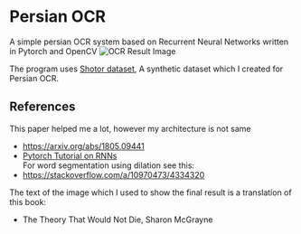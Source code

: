 # Persian OCR
A simple persian OCR system based on Recurrent Neural Networks written in Pytorch and OpenCV
![OCR Result Image](https://raw.githubusercontent.com/amirabbasasadi/PersianOCR/master/OCR_result.png)  

The program uses [Shotor dataset](https://github.com/amirabbasasadi/Shotor), A synthetic dataset which I created for Persian OCR.

## References
This paper helped me a lot, however my architecture is not same
- https://arxiv.org/abs/1805.09441
- [Pytorch Tutorial on RNNs](https://pytorch.org/tutorials/intermediate/char_rnn_classification_tutorial.html)  
For word segmentation using dilation see this:
- https://stackoverflow.com/a/10970473/4334320

The text of the image which I used to show the final result is a translation of this book:
- The Theory That Would Not Die, Sharon McGrayne
